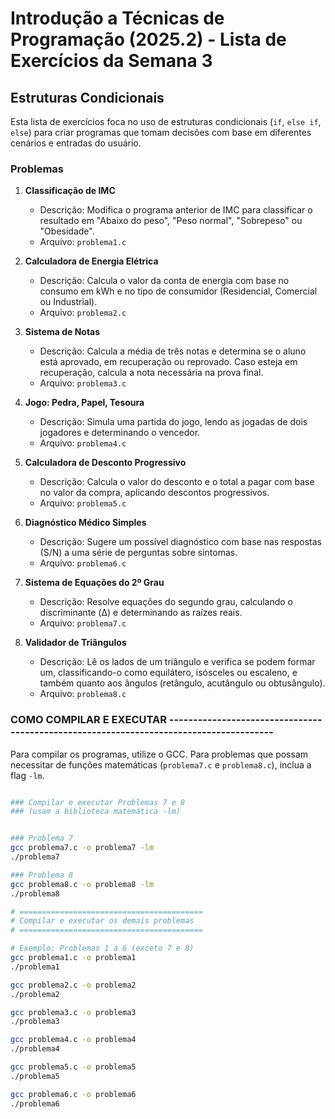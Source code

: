 # Introdução a Técnicas de Programação (2025.2) - Lista de Exercícios da Semana 3

## Estruturas Condicionais

Esta lista de exercícios foca no uso de estruturas condicionais (`if`, `else if`, `else`) para criar programas que tomam decisões com base em diferentes cenários e entradas do usuário.

### Problemas

1.  **Classificação de IMC**
    * Descrição: Modifica o programa anterior de IMC para classificar o resultado em "Abaixo do peso", "Peso normal", "Sobrepeso" ou "Obesidade".
    * Arquivo: `problema1.c`

2.  **Calculadora de Energia Elétrica**
    * Descrição: Calcula o valor da conta de energia com base no consumo em kWh e no tipo de consumidor (Residencial, Comercial ou Industrial).
    * Arquivo: `problema2.c`

3.  **Sistema de Notas**
    * Descrição: Calcula a média de três notas e determina se o aluno está aprovado, em recuperação ou reprovado. Caso esteja em recuperação, calcula a nota necessária na prova final.
    * Arquivo: `problema3.c`

4.  **Jogo: Pedra, Papel, Tesoura**
    * Descrição: Simula uma partida do jogo, lendo as jogadas de dois jogadores e determinando o vencedor.
    * Arquivo: `problema4.c`

5.  **Calculadora de Desconto Progressivo**
    * Descrição: Calcula o valor do desconto e o total a pagar com base no valor da compra, aplicando descontos progressivos.
    * Arquivo: `problema5.c`

6.  **Diagnóstico Médico Simples**
    * Descrição: Sugere um possível diagnóstico com base nas respostas (S/N) a uma série de perguntas sobre sintomas.
    * Arquivo: `problema6.c`

7.  **Sistema de Equações do 2º Grau**
    * Descrição: Resolve equações do segundo grau, calculando o discriminante (Δ) e determinando as raízes reais.
    * Arquivo: `problema7.c`

8.  **Validador de Triângulos**
    * Descrição: Lê os lados de um triângulo e verifica se podem formar um, classificando-o como equilátero, isósceles ou escaleno, e também quanto aos ângulos (retângulo, acutângulo ou obtusângulo).
    * Arquivo: `problema8.c`

### COMO COMPILAR E EXECUTAR ---------------------------------------------------------------------------------------

Para compilar os programas, utilize o GCC. 
Para problemas que possam necessitar de funções matemáticas (`problema7.c` e `problema8.c`), inclua a flag `-lm`.

```bash

### Compilar e executar Problemas 7 e 8
### (usam a biblioteca matemática -lm)


### Problema 7
gcc problema7.c -o problema7 -lm
./problema7

### Problema 8
gcc problema8.c -o problema8 -lm
./problema8

# =========================================
# Compilar e executar os demais problemas
# =========================================

# Exemplo: Problemas 1 a 6 (exceto 7 e 8)
gcc problema1.c -o problema1
./problema1

gcc problema2.c -o problema2
./problema2

gcc problema3.c -o problema3
./problema3

gcc problema4.c -o problema4
./problema4

gcc problema5.c -o problema5
./problema5

gcc problema6.c -o problema6
./problema6

